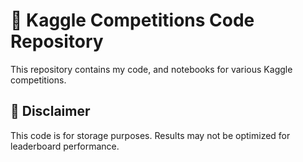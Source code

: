# 📂 Kaggle Competitions Code Repository

This repository contains my code, and notebooks for various Kaggle competitions.

## 🚧 Disclaimer

This code is for storage purposes. Results may not be optimized for leaderboard performance.
